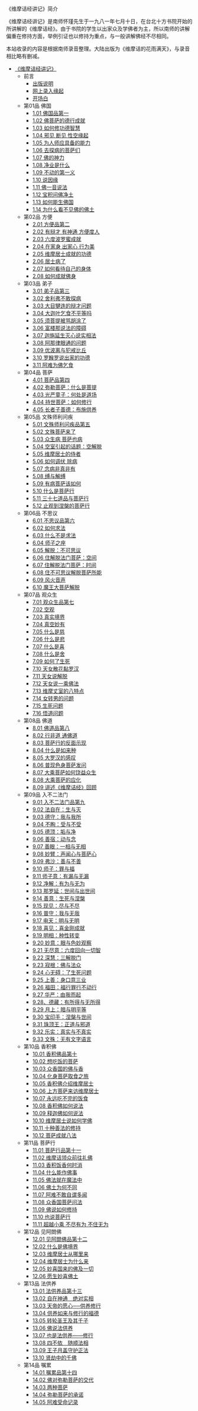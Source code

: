 《维摩诘经讲记》简介

《维摩诘经讲记》是南师怀瑾先生于一九八一年七月十日，在台北十方书院开始的所讲解的《维摩诘经》。由于书院的学生以出家众及学佛者为主，所以南师的讲解偏重在修持方面，举例引证也以修持为重点，与一般讲解佛经不尽相同。

本站收录的内容是根据南师录音整理。大陆出版为《维摩诘的花雨满天》，与录音相比略有删减。

- [《维摩诘经讲记》](佛家/《维摩诘经讲记》/《维摩诘经讲记》.md)
  - 前言
      - [出版说明](佛家/《维摩诘经讲记》/出版说明.md)
      - [网上录入缘起](佛家/《维摩诘经讲记》/网上录入缘起.md)
      - [开场白](佛家/《维摩诘经讲记》/开场白.md)
  - 第01品 佛国
      - [1.01 佛国品第一](佛家/《维摩诘经讲记》/1.01、佛国品第一.md)
      - [1.02 佛菩萨的德行成就](佛家/《维摩诘经讲记》/1.02、佛菩萨的德行成就.md)
      - [1.03 如何修功德智慧](佛家/《维摩诘经讲记》/1.03、如何修功德智慧.md)
      - [1.04 邪见 断见 性空缘起](佛家/《维摩诘经讲记》/1.04、邪见，断见，性空缘起.md)
      - [1.05 为人师应具备的能力](佛家/《维摩诘经讲记》/1.05、为人师应具备的能力.md)
      - [1.06 去探病的菩萨们](佛家/《维摩诘经讲记》/1.06、去探病的菩萨们.md)
      - [1.07 佛的神力](佛家/《维摩诘经讲记》/1.07、佛的神力.md)
      - [1.08 净业是什么](佛家/《维摩诘经讲记》/1.08、净业是什么.md)
      - [1.09 不动的第一义](佛家/《维摩诘经讲记》/1.09、不动的第一义.md)
      - [1.10 说因缘](佛家/《维摩诘经讲记》/1.10、说因缘.md)
      - [1.11 佛一音说法](佛家/《维摩诘经讲记》/1.11、佛一音说法.md)
      - [1.12 宝积问佛净土](佛家/《维摩诘经讲记》/1.12、宝积问佛净土.md)
      - [1.13 如何能生佛国](佛家/《维摩诘经讲记》/1.13、如何能生佛国.md)
      - [1.14 为什么看不见佛的佛土](佛家/《维摩诘经讲记》/1.14、为什么看不见佛的佛土.md)
  - 第02品 方便
      - [2.01 方便品第二](佛家/《维摩诘经讲记》/2.01、方便品第二.md)
      - [2.02 有辩才 有神通 方便度人](佛家/《维摩诘经讲记》/2.02、有辩才，有神通，方便度人.md)
      - [2.03 六度波罗蜜成就](佛家/《维摩诘经讲记》/2.03、六度波罗蜜成就.md)
      - [2.04 在家身 出家心 行为美](佛家/《维摩诘经讲记》/2.04、在家身，出家心，行为美.md)
      - [2.05 维摩居士成就的功德](佛家/《维摩诘经讲记》/2.05、维摩居士成就的功德.md)
      - [2.06 居士病了](佛家/《维摩诘经讲记》/2.06、居士病了.md)
      - [2.07 如何看待自己的身体](佛家/《维摩诘经讲记》/2.07、如何看待自己的身体.md)
      - [2.08 如何成就佛身](佛家/《维摩诘经讲记》/2.08、如何成就佛身.md)
  - 第03品 弟子
      - [3.01 弟子品第三](佛家/《维摩诘经讲记》/3.01、弟子品第三.md)
      - [3.02 舍利弗不敢探病](佛家/《维摩诘经讲记》/3.02、舍利弗不敢探病.md)
      - [3.03 大目犍连的辩才问题](佛家/《维摩诘经讲记》/3.03、大目犍连的辩才问题.md)
      - [3.04 大迦叶乞食不平等吗](佛家/《维摩诘经讲记》/3.04、大迦叶乞食不平等吗.md)
      - [3.05 须菩提被骂胡涂了](佛家/《维摩诘经讲记》/3.05、须菩提被骂胡涂了.md)
      - [3.06 富楼那说法的障碍](佛家/《维摩诘经讲记》/3.06、富楼那说法的障碍.md)
      - [3.07 迦旃延生灭心说实相法](佛家/《维摩诘经讲记》/3.07、迦旃延生灭心说实相法.md)
      - [3.08 阿那律眼通的问题](佛家/《维摩诘经讲记》/3.08、阿那律眼通的问题.md)
      - [3.09 优波离与犯戒比丘](佛家/《维摩诘经讲记》/3.09、优波离与犯戒比丘.md)
      - [3.10 罗睺罗说出家的功德](佛家/《维摩诘经讲记》/3.10、罗睺罗说出家的功德.md)
      - [3.11 阿难为佛乞食](佛家/《维摩诘经讲记》/3.11、阿难为佛乞食.md)
  - 第04品 菩萨
      - [4.01 菩萨品第四](佛家/《维摩诘经讲记》/4.01、菩萨品第四.md)
      - [4.02 弥勒菩萨：什么是菩提](佛家/《维摩诘经讲记》/4.02、弥勒菩萨：什么是菩提.md)
      - [4.03 光严童子：何处是道场](佛家/《维摩诘经讲记》/4.03、光严童子：何处是道场.md)
      - [4.04 持世菩萨：如何修行](佛家/《维摩诘经讲记》/4.04、持世菩萨：如何修行.md)
      - [4.05 长者子善德：布施供养](佛家/《维摩诘经讲记》/4.05、长者子善德：布施供养.md)
  - 第05品 文殊师利问疾
      - [5.01 文殊师利问疾品第五](佛家/《维摩诘经讲记》/5.01、文殊师利问疾品第五.md)
      - [5.02 文殊菩萨来了](佛家/《维摩诘经讲记》/5.02、文殊菩萨来了.md)
      - [5.03 众生病 菩萨也病](佛家/《维摩诘经讲记》/5.03、众生病，菩萨也病.md)
      - [5.04 空室引起的话题：空解脱](佛家/《维摩诘经讲记》/5.04、空室引起的话题：空解脱.md)
      - [5.05 维摩居士的侍者](佛家/《维摩诘经讲记》/5.05、维摩居士的侍者.md)
      - [5.06 如何调伏 除病](佛家/《维摩诘经讲记》/5.06、如何调伏，除病.md)
      - [5.07 念病非真非有](佛家/《维摩诘经讲记》/5.07、念病非真非有.md)
      - [5.08 缚与解缚](佛家/《维摩诘经讲记》/5.08、缚与解缚.md)
      - [5.09 有病菩萨该如何](佛家/《维摩诘经讲记》/5.09、有病菩萨该如何.md)
      - [5.10 什么是菩萨行](佛家/《维摩诘经讲记》/5.10、什么是菩萨行.md)
      - [5.11 三十七道品与菩萨行](佛家/《维摩诘经讲记》/5.11、三十七道品与菩萨行.md)
      - [5.12 止观到涅槃的菩萨行](佛家/《维摩诘经讲记》/5.12、止观到涅槃的菩萨行.md)
  - 第06品 不思议
      - [6.01 不思议品第六](佛家/《维摩诘经讲记》/6.01、不思议品第六.md)
      - [6.02 如何求法](佛家/《维摩诘经讲记》/6.02、如何求法.md)
      - [6.03 什么不是求法](佛家/《维摩诘经讲记》/6.03、什么不是求法.md)
      - [6.04 师子之座](佛家/《维摩诘经讲记》/6.04、师子之座.md)
      - [6.05 解脱：不可思议](佛家/《维摩诘经讲记》/6.05、解脱：不可思议.md)
      - [6.06 住解脱法门菩萨：空间](佛家/《维摩诘经讲记》/6.06、住解脱法门菩萨：空间.md)
      - [6.07 住解脱法门菩萨：时间](佛家/《维摩诘经讲记》/6.07、住解脱法门菩萨：时间.md)
      - [6.08 住不可思议解脱菩萨所能](佛家/《维摩诘经讲记》/6.08、住不可思议解脱菩萨所能.md)
      - [6.09 风火音声](佛家/《维摩诘经讲记》/6.09、风火音声.md)
      - [6.10 魔王大菩萨解脱](佛家/《维摩诘经讲记》/6.10、魔王大菩萨解脱.md)
  - 第07品 观众生
      - [7.01 观众生品第七](佛家/《维摩诘经讲记》/7.01、观众生品第七.md)
      - [7.02 空观](佛家/《维摩诘经讲记》/7.02、空观.md)
      - [7.03 真实境界](佛家/《维摩诘经讲记》/7.03、真实境界.md)
      - [7.04 真空妙有](佛家/《维摩诘经讲记》/7.04、真空妙有.md)
      - [7.05 什么是慈](佛家/《维摩诘经讲记》/7.05、什么是慈.md)
      - [7.06 什么是悲](佛家/《维摩诘经讲记》/7.06、什么是悲.md)
      - [7.07 什么是喜](佛家/《维摩诘经讲记》/7.07、什么是喜.md)
      - [7.08 什么是舍](佛家/《维摩诘经讲记》/7.08、什么是舍.md)
      - [7.09 如何了生死](佛家/《维摩诘经讲记》/7.09、如何了生死.md)
      - [7.10 天女散花黏罗汉](佛家/《维摩诘经讲记》/7.10、天女散花黏罗汉.md)
      - [7.11 天女说解脱](佛家/《维摩诘经讲记》/7.11、天女说解脱.md)
      - [7.12 天女说一乘佛法](佛家/《维摩诘经讲记》/7.12、天女说一乘佛法.md)
      - [7.13 维摩丈室的八特点](佛家/《维摩诘经讲记》/7.13、维摩丈室的八特点.md)
      - [7.14 女转男的问题](佛家/《维摩诘经讲记》/7.14、女转男的问题.md)
      - [7.15 生死问题](佛家/《维摩诘经讲记》/7.15、生死问题.md)
      - [7.16 悟道问题](佛家/《维摩诘经讲记》/7.16、悟道问题.md)
  - 第08品 佛道
      - [8.01 佛道品第八](佛家/《维摩诘经讲记》/8.01、佛道品第八.md)
      - [8.02 行非道 通佛道](佛家/《维摩诘经讲记》/8.02、行非道，通佛道.md)
      - [8.03 菩萨行的反面示现](佛家/《维摩诘经讲记》/8.03、菩萨行的反面示现.md)
      - [8.04 什么是如来种](佛家/《维摩诘经讲记》/8.04、什么是如来种.md)
      - [8.05 大罗汉的感叹](佛家/《维摩诘经讲记》/8.05、大罗汉的感叹.md)
      - [8.06 普现色身菩萨发问](佛家/《维摩诘经讲记》/8.06、普现色身菩萨发问.md)
      - [8.07 大乘菩萨如何饶益众生](佛家/《维摩诘经讲记》/8.07、大乘菩萨如何饶益众生.md)
      - [8.08 大乘菩萨的应化](佛家/《维摩诘经讲记》/8.08、大乘菩萨的应化.md)
      - [8.09 讲述《维摩诘经》回顾](佛家/《维摩诘经讲记》/8.09、讲述《维摩诘经》回顾.md)
  - 第09品 入不二法门
      - [9.01 入不二法门品第九](佛家/《维摩诘经讲记》/9.01、入不二法门品第九.md)
      - [9.02 法自在：生与灭](佛家/《维摩诘经讲记》/9.02、法自在：生与灭.md)
      - [9.03 德守：我与我所](佛家/《维摩诘经讲记》/9.03、德守：我与我所.md)
      - [9.04 不眴：受与不受](佛家/《维摩诘经讲记》/9.04、不眴：受与不受.md)
      - [9.05 德顶：垢与净](佛家/《维摩诘经讲记》/9.05、德顶：垢与净.md)
      - [9.06 善宿：动与念](佛家/《维摩诘经讲记》/9.06、善宿：动与念.md)
      - [9.07 善眼：一相与无相](佛家/《维摩诘经讲记》/9.07、善眼：一相与无相.md)
      - [9.08 妙臂：声闻心与菩萨心](佛家/《维摩诘经讲记》/9.08、妙臂：声闻心与菩萨心.md)
      - [9.09 弗沙：善与不善](佛家/《维摩诘经讲记》/9.09、弗沙：善与不善.md)
      - [9.10 师子：罪与福](佛家/《维摩诘经讲记》/9.10、师子：罪与福.md)
      - [9.11 师子意：有漏与无漏](佛家/《维摩诘经讲记》/9.11、师子意：有漏与无漏.md)
      - [9.12 净解：有为与无为](佛家/《维摩诘经讲记》/9.12、净解：有为与无为.md)
      - [9.13 那罗延：世间与出世间](佛家/《维摩诘经讲记》/9.13、那罗延：世间与出世间.md)
      - [9.14 善意：生死与涅槃](佛家/《维摩诘经讲记》/9.14、善意：生死与涅槃.md)
      - [9.15 现见：尽与不尽](佛家/《维摩诘经讲记》/9.15、现见：尽与不尽.md)
      - [9.16 普守：我与无我](佛家/《维摩诘经讲记》/9.16、普守：我与无我.md)
      - [9.17 电天：明与无明](佛家/《维摩诘经讲记》/9.17、电天：明与无明.md)
      - [9.18 喜见：喜金刚成就](佛家/《维摩诘经讲记》/9.18、喜见：喜金刚成就.md)
      - [9.19 明相：种性转变](佛家/《维摩诘经讲记》/9.19、明相：种性转变.md)
      - [9.20 妙意：眼与色妙观察](佛家/《维摩诘经讲记》/9.20、妙意：眼与色妙观察.md)
      - [9.21 无尽意：六度回向一切智](佛家/《维摩诘经讲记》/9.21、无尽意：六度回向一切智.md)
      - [9.22 深慧：三解脱门](佛家/《维摩诘经讲记》/9.22、深慧：三解脱门.md)
      - [9.23 寂根：佛与法众](佛家/《维摩诘经讲记》/9.23、寂根：佛与法众.md)
      - [9.24 心无碍：了生死问题](佛家/《维摩诘经讲记》/9.24、心无碍：了生死问题.md)
      - [9.25 上善：身口意三业](佛家/《维摩诘经讲记》/9.25、上善：身口意三业.md)
      - [9.26 福田：福行罪行不动行](佛家/《维摩诘经讲记》/9.26、福田：福行罪行不动行.md)
      - [9.27 华严：由我而起](佛家/《维摩诘经讲记》/9.27、华严：由我而起.md)
      - [9.28、德藏：有所得与无所得](佛家/《维摩诘经讲记》/9.28、德藏：有所得与无所得.md)
      - [9.29 月上：暗与明平等](佛家/《维摩诘经讲记》/9.29、月上：暗与明平等.md)
      - [9.30 宝印手：涅槃与世间](佛家/《维摩诘经讲记》/9.30、宝印手：涅槃与世间.md)
      - [9.31 珠顶王：正道与邪道](佛家/《维摩诘经讲记》/9.31、珠顶王：正道与邪道.md)
      - [9.32 乐实：真实与不真实](佛家/《维摩诘经讲记》/9.32、乐实：真实与不真实.md)
      - [9.33 文殊：无有文字语言](佛家/《维摩诘经讲记》/9.33、文殊：无有文字语言.md)
  - 第10品 香积佛
      - [10.01 香积佛品第十](佛家/《维摩诘经讲记》/10.01、香积佛品第十.md)
      - [10.02 想吃饭的菩萨](佛家/《维摩诘经讲记》/10.02、想吃饭的菩萨.md)
      - [10.03 众香国的佛与香](佛家/《维摩诘经讲记》/10.03、众香国的佛与香.md)
      - [10.04 化身菩萨取食之旅](佛家/《维摩诘经讲记》/10.04、化身菩萨取食之旅.md)
      - [10.05 香积佛介绍维摩居士](佛家/《维摩诘经讲记》/10.05、香积佛介绍维摩居士.md)
      - [10.06 上方菩萨来访维摩居士](佛家/《维摩诘经讲记》/10.06、上方菩萨来访维摩居士.md)
      - [10.07 永远吃不完的饭食](佛家/《维摩诘经讲记》/10.07、永远吃不完的饭食.md)
      - [10.08 香积佛如何说法](佛家/《维摩诘经讲记》/10.08、香积佛如何说法.md)
      - [10.09 释迦佛如何说法](佛家/《维摩诘经讲记》/10.09、释迦佛如何说法.md)
      - [10.10 维摩居士说如何学佛](佛家/《维摩诘经讲记》/10.10、维摩居士说如何学佛.md)
      - [10.11 十种善法的修持](佛家/《维摩诘经讲记》/10.11、十种善法的修持.md)
      - [10.12 菩萨成就八法](佛家/《维摩诘经讲记》/10.12、菩萨成就八法.md)
  - 第11品 菩萨行
      - [11.01 菩萨行品第十一](佛家/《维摩诘经讲记》/11.01、菩萨行品第十一.md)
      - [11.02 维摩诘领众前往礼佛](佛家/《维摩诘经讲记》/11.02、维摩诘领众前往礼佛.md)
      - [11.03 香积饭香何时消](佛家/《维摩诘经讲记》/11.03、香积饭香何时消.md)
      - [11.04 什么能作佛事](佛家/《维摩诘经讲记》/11.04、什么能作佛事.md)
      - [11.05 佛法就在魔法中](佛家/《维摩诘经讲记》/11.05、佛法就在魔法中.md)
      - [11.06 佛土为何不同](佛家/《维摩诘经讲记》/11.06、佛土为何不同.md)
      - [11.07 阿难不敢自谓多闻](佛家/《维摩诘经讲记》/11.07、阿难不敢自谓多闻.md)
      - [11.08 众香国菩萨问法](佛家/《维摩诘经讲记》/11.08、众香国菩萨问法.md)
      - [11.09 佛说如何修持](佛家/《维摩诘经讲记》/11.09、佛说如何修持.md)
      - [11.10 也说菩萨行](佛家/《维摩诘经讲记》/11.10、也说菩萨行.md)
      - [11.11 超越小乘 不尽有为 不住无为](佛家/《维摩诘经讲记》/11.11、超越小乘，不尽有为，不住无为.md)
  - 第12品 见阿閦佛
      - [12.01 见阿閦佛品第十二](佛家/《维摩诘经讲记》/12.01、见阿閦佛品第十二.md)
      - [12.02 什么是佛境界](佛家/《维摩诘经讲记》/12.02、什么是佛境界.md)
      - [12.03 维摩居士从哪里来](佛家/《维摩诘经讲记》/12.03、维摩居士从哪里来.md)
      - [12.04 维摩居士为什么来](佛家/《维摩诘经讲记》/12.04、维摩居士为什么来.md)
      - [12.05 妙喜国来的佛及一切](佛家/《维摩诘经讲记》/12.05、妙喜国来的佛及一切.md)
      - [12.06 愿生妙喜佛土](佛家/《维摩诘经讲记》/12.06、愿生妙喜佛土.md)
  - 第13品 法供养
      - [13.01 法供养品第十三](佛家/《维摩诘经讲记》/13.01、法供养品第十三.md)
      - [13.02 自在神通　绝对实相](佛家/《维摩诘经讲记》/13.02、自在神通，绝对实相.md)
      - [13.03 天帝的愿心──供养修行](佛家/《维摩诘经讲记》/13.03、天帝的愿心──供养修行.md)
      - [13.04 供养如来与修行的福德](佛家/《维摩诘经讲记》/13.04、供养如来与修行的福德.md)
      - [13.05 转轮圣王及其千子](佛家/《维摩诘经讲记》/13.05、转轮圣王及其千子.md)
      - [13.06 佛说法供养](佛家/《维摩诘经讲记》/13.06、佛说法供养.md)
      - [13.07 也是法供养——修行](佛家/《维摩诘经讲记》/13.07、也是法供养——修行.md)
      - [13.08 四不依　随顺法相](佛家/《维摩诘经讲记》/13.08、四不依，随顺法相.md)
      - [13.09 王子月盖守护正法](佛家/《维摩诘经讲记》/13.09、王子月盖守护正法.md)
      - [13.10 贤劫中的千佛](佛家/《维摩诘经讲记》/13.10、贤劫中的千佛.md)
  - 第14品 嘱累
      - [14.01 嘱累品第十四](佛家/《维摩诘经讲记》/14.01、嘱累品第十四.md)
      - [14.02 佛对弥勒菩萨的交代](佛家/《维摩诘经讲记》/14.02、佛对弥勒菩萨的交代.md)
      - [14.03 两种菩萨](佛家/《维摩诘经讲记》/14.03、两种菩萨.md)
      - [14.04 弥勒菩萨的承诺](佛家/《维摩诘经讲记》/14.04、弥勒菩萨的承诺.md)
      - [14.05 阿难受命记录](佛家/《维摩诘经讲记》/14.05、阿难受命记录.md)
